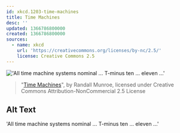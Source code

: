 ```yaml
---
id: xkcd.1203-time-machines
title: Time Machines
desc: ''
updated: 1366786800000
created: 1366786800000
sources:
  - name: xkcd
    url: 'https://creativecommons.org/licenses/by-nc/2.5/'
    license: Creative Commons 2.5
---
```

!['All time machine systems nominal ... T-minus ten ... eleven ...'](https://imgs.xkcd.com/comics/time_machines.png)
> "[Time Machines](https://xkcd.com/1203/)", by Randall Munroe, licensed under Creative Commons Attribution-NonCommercial 2.5 License

## Alt Text
'All time machine systems nominal ... T-minus ten ... eleven ...'
